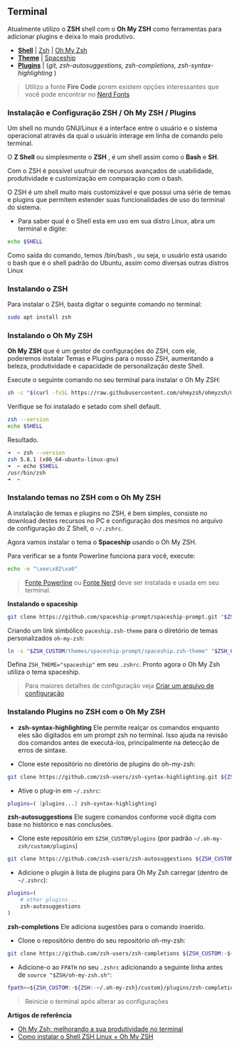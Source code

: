 ## Terminal

Atualmente utilizo o **ZSH** shell com o **Oh My ZSH** como ferramentas para adicionar plugins e deixa lo mais produtivo.

- [**Shell**]() | [Zsh](https://github.com/ohmyzsh/ohmyzsh/wiki/Installing-ZSH) | [Oh My Zsh](https://ohmyz.sh/)
- [**Theme**](https://github.com/ohmyzsh/ohmyzsh/wiki/Themes) | [Spaceship](https://spaceship-prompt.sh/getting-started/#Requirements)
- [**Plugins**](https://github.com/ohmyzsh/ohmyzsh/wiki/Plugins) | (_git, zsh-autosuggestions, zsh-completions, zsh-syntax-highlighting_ )

> Utilizo a fonte **Fire Code** porem existem opções interessantes que você pode encontrar no [Nerd Fonts](https://www.nerdfonts.com/font-downloads)


### Instalação e Configuração ZSH / Oh My ZSH / Plugins

Um shell no mundo GNU/Linux é a interface entre o usuário e o sistema operacional através da qual o usuário interage em linha de comando pelo terminal.

O **Z Shell** ou simplesmente o **ZSH** , é um shell assim como o **Bash** e **SH**.

Com o ZSH é possível usufruir de recursos avançados de usabilidade, produtividade e customização em comparação com o bash.

O ZSH é um shell muito mais customizável e que possui uma série de temas e plugins que permitem estender suas funcionalidades de uso do terminal do sistema.

- Para saber qual é o Shell esta em uso em sua distro Linux, abra um terminal e digite:

```bash
echo $SHELL
```
Como saída do comando, temos /bin/bash , ou seja, o usuário está usando o bash que é o shell padrão do Ubuntu, assim como diversas outras distros Linux

### Instalando o ZSH

Para instalar o ZSH, basta digitar o seguinte comando no terminal:

```bash
sudo apt install zsh
```

### Instalando o Oh My ZSH

**Oh My ZSH** que é um gestor de configurações do ZSH, com ele, poderemos instalar Temas e Plugins para o nosso ZSH, aumentando a beleza, produtividade e capacidade de personalização deste Shell.

Execute o seguinte comando no seu terminal para instalar o Oh My ZSH:

```bash
sh -c "$(curl -fsSL https://raw.githubusercontent.com/ohmyzsh/ohmyzsh/master/tools/install.sh)"
```

Verifique se foi instalado e setado com shell default.

```bash
zsh --version
echo $SHELL
```
Resultado.

```bash
➜  ~ zsh --version
zsh 5.8.1 (x86_64-ubuntu-linux-gnu)
➜  ~ echo $SHELL
/usr/bin/zsh
➜  ~
```

### Instalando temas no ZSH com o Oh My ZSH

A instalação de temas e plugins no ZSH, é bem simples, consiste no download destes recursos no PC e configuração dos mesmos no arquivo de configuração do Z Shell, o `~/.zshrc`.

Agora vamos instalar o tema o **Spaceship** usando o Oh My ZSH.

Para verificar se a fonte Powerline funciona para você, execute:

```bash
echo -e "\xee\x82\xa0"
```
> [Fonte Powerline](https://github.com/powerline/fonts) ou [Fonte Nerd](https://www.nerdfonts.com/) deve ser instalada e usada em seu terminal.

**Instalando o spaceship**

```bash
git clone https://github.com/spaceship-prompt/spaceship-prompt.git "$ZSH_CUSTOM/themes/spaceship-prompt" --depth=1
```
Criando um link simbólico `paceship.zsh-theme` para o diretório de temas personalizados  `oh-my-zsh`:

```bash
ln -s "$ZSH_CUSTOM/themes/spaceship-prompt/spaceship.zsh-theme" "$ZSH_CUSTOM/themes/spaceship.zsh-theme"
```
Defina `ZSH_THEME="spaceship"` em seu `.zshrc`. Pronto agora o Oh My Zsh utiliza o tema spaceship.

> Para maiores detalhes de configuração veja [Criar um arquivo de configuração](https://spaceship-prompt.sh/config/intro/)


### Instalando Plugins no ZSH com o Oh My ZSH

- **zsh-syntax-highlighting**
Ele permite realçar os comandos enquanto eles são digitados em um prompt zsh no terminal. Isso ajuda na revisão dos comandos antes de executá-los, principalmente na detecção de erros de sintaxe.

- Clone este repositório no diretório de plugins do oh-my-zsh:

```bash
git clone https://github.com/zsh-users/zsh-syntax-highlighting.git ${ZSH_CUSTOM:-~/.oh-my-zsh/custom}/plugins/zsh-syntax-highlighting
```

- Ative o plug-in em `~/.zshrc`:

```bash
plugins=( [plugins...] zsh-syntax-highlighting)
```

**zsh-autosuggestions**
Ele sugere comandos conforme você digita com base no histórico e nas conclusões.

- Clone este repositório em `$ZSH_CUSTOM/plugins` (por padrão `~/.oh-my-zsh/custom/plugins`)

```bash
git clone https://github.com/zsh-users/zsh-autosuggestions ${ZSH_CUSTOM:-~/.oh-my-zsh/custom}/plugins/zsh-autosuggestions
```
- Adicione o plugin à lista de plugins para Oh My Zsh carregar (dentro de `~/.zshrc`):

```bash
plugins=( 
    # other plugins...
    zsh-autosuggestions
)
```

**zsh-completions**
Ele adiciona sugestões para o comando inserido.

- Clone o repositório dentro do seu repositório oh-my-zsh:

```bash
git clone https://github.com/zsh-users/zsh-completions ${ZSH_CUSTOM:-${ZSH:-~/.oh-my-zsh}/custom}/plugins/zsh-completions
```
- Adicione-o ao `FPATH` no seu `.zshrc` adicionando a seguinte linha antes de `source "$ZSH/oh-my-zsh.sh"`:

```bash
fpath+=${ZSH_CUSTOM:-${ZSH:-~/.oh-my-zsh}/custom}/plugins/zsh-completions/src
```

> Reinicie o terminal após alterar as configurações

**Artigos de referência**

- [Oh My Zsh: melhorando a sua produtividade no terminal](https://www.alura.com.br/artigos/oh-my-zsh-melhorando-produtividade-terminal?utm_term=&utm_campaign=%5BSearch%5D+%5BPerformance%5D+-+Dynamic+Search+Ads+-+Artigos+e+Conte%C3%BAdos&utm_source=adwords&utm_medium=ppc&hsa_acc=7964138385&hsa_cam=11384329873&hsa_grp=111087461203&hsa_ad=662261158752&hsa_src=g&hsa_tgt=dsa-843358956400&hsa_kw=&hsa_mt=&hsa_net=adwords&hsa_ver=3&gclid=CjwKCAjww7KmBhAyEiwA5-PUSkE6ghGA1BIJ6vFYePpr6cAEm3at4KMQ4JDYH_4n-nTv8GBGa62P7xoCKGwQAvD_BwE)
- [Como instalar o Shell ZSH Linux + Oh My ZSH](https://www.webmundi.com/sistema-operacional/linux/como-instalar-o-shell-zsh-linux-oh-my-zsh/)
